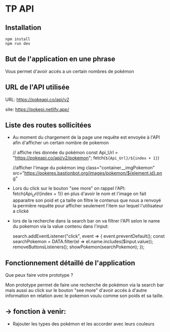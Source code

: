 # TP API

## Installation

```
npm install
npm run dev
```

## But de l'application en une phrase

Vous permet d'avoir accés a un certain nombres de pokémon

## URL de l'API utilisée

URL: https://pokeapi.co/api/v2

site: https://pokepi.netlify.app/

## Liste des routes sollicitées

- Au moment du chargement de la page une requête est envoyée à l'API afin d'afficher un certain nombre de   pokemon

  // affiche rles donnée du pokémon
  const Api_Url = "https://pokeapi.co/api/v2/pokemon";
  fetch(`${Api_Url}/${index + 1}`)
  
  //afficher l'image du pokémon
  img class="container__imgPokemon" src="https://pokeres.bastionbot.org/images/pokemon/${element.id}.png"

- Lors du click sur le bouton "see more" on rappel l'API: fetch(${Api_Url}/${index + 1}) en plus d'avoir le nom et l'image on fait apparaitre son poid et ça taille
on filtre le contenus que nous a renvoyé la permière requête pour afficher seulement l'item sur lequel l'utilisateur a clické


- lors de la recherche dans la search bar 
  on va filtrer l'API selon le name du pokemon via la value contenu dans l'input:

    search.addEventListener("click", event => {
      event.preventDefault();
      const searchPokemon = DATA.filter(el => el.name.includes($input.value));
      removeButtonsListeners();
      showPokemon(searchPokemon);
  });

## Fonctionnement détaillé de l'application

Que peux faire votre prototype ?

Mon prototype permet de faire une recherche de pokémon via la search bar
mais aussi au click sur le bouton "see more" d'avoir accés à d'autre information en relation avec le pokemon voulu comme son poids et sa taille.


## -> fonction à venir:

- Rajouter les types des pokémon et les accorder avec leurs couleurs